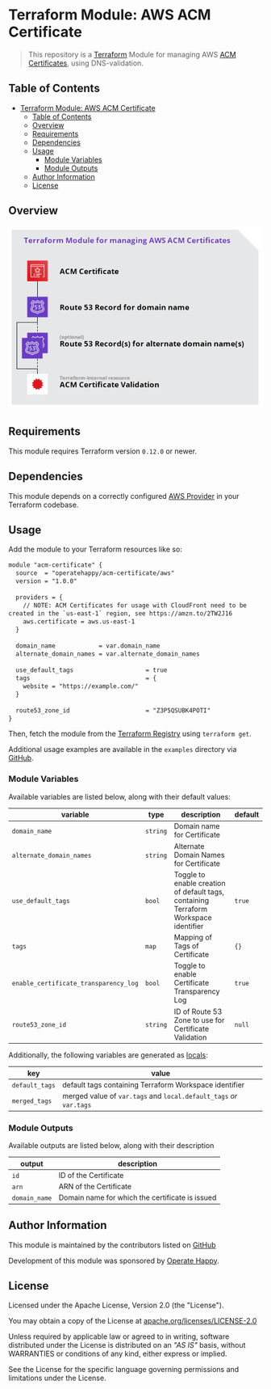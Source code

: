 # Terraform Module: AWS ACM Certificate

> This repository is a [Terraform](https://terraform.io/) Module for managing AWS [ACM Certificates](https://docs.aws.amazon.com/acm/latest/userguide/acm-overview.html), using DNS-validation.

## Table of Contents

- [Terraform Module: AWS ACM Certificate](#terraform-module-aws-acm-certificate-dns-records)
  - [Table of Contents](#table-of-contents)
  - [Overview](#overview)
  - [Requirements](#requirements)
  - [Dependencies](#dependencies)
  - [Usage](#usage)
    - [Module Variables](#module-variables)
    - [Module Outputs](#module-outputs)
  - [Author Information](#author-information)
  - [License](#license)

## Overview

![Terraform Module: AWS ACM Certificate](./overview.png "Terraform Module: AWS ACM Certificate")

## Requirements

This module requires Terraform version `0.12.0` or newer.

## Dependencies

This module depends on a correctly configured [AWS Provider](https://www.terraform.io/docs/providers/aws/index.html) in your Terraform codebase.

## Usage

Add the module to your Terraform resources like so:

```hcl
module "acm-certificate" {
  source  = "operatehappy/acm-certificate/aws"
  version = "1.0.0"

  providers = {
    // NOTE: ACM Certificates for usage with CloudFront need to be created in the `us-east-1` region, see https://amzn.to/2TW2J16
    aws.certificate = aws.us-east-1
  }

  domain_name            = var.domain_name
  alternate_domain_names = var.alternate_domain_names

  use_default_tags                    = true
  tags                                = {
    website = "https://example.com/"
  }

  route53_zone_id                     = "Z3P5QSUBK4POTI"
}
```

Then, fetch the module from the [Terraform Registry](https://registry.terraform.io/modules/operatehappy/acm-certificate) using `terraform get`.

Additional usage examples are available in the `examples` directory via [GitHub](https://github.com/operatehappy/terraform-aws-acm-certificate/tree/master/examples).

### Module Variables

Available variables are listed below, along with their default values:

| variable                               | type          | description                                                                          | default         |
|----------------------------------------|---------------|--------------------------------------------------------------------------------------|-----------------|
| `domain_name`                          | `string`      | Domain name for Certificate                                                          |                 |
| `alternate_domain_names`               | `string`      | Alternate Domain Names for Certificate                                               |                 |
| `use_default_tags`                     | `bool`        | Toggle to enable creation of default tags, containing Terraform Workspace identifier | `true`          |
| `tags`                                 | `map`         | Mapping of Tags of Certificate                                                       | `{}`            |
| `enable_certificate_transparency_log`  | `bool`        | Toggle to enable Certificate Transparency Log                                        | `true`          |
| `route53_zone_id`                      | `string`      | ID of Route 53 Zone to use for Certificate Validation                                | `null`          |

Additionally, the following variables are generated as [locals](https://www.terraform.io/docs/configuration/locals.html):

| key             | value                                                               |
|-----------------|---------------------------------------------------------------------|
| `default_tags`  | default tags containing Terraform Workspace identifier              |
| `merged_tags`   | merged value of `var.tags` and `local.default_tags` _or_ `var.tags` |

### Module Outputs

Available outputs are listed below, along with their description

| output        | description                                     |
|---------------|-------------------------------------------------|
| `id`          | ID of the Certificate                           |
| `arn`         | ARN of the Certificate                          |
| `domain_name` | Domain name for which the certificate is issued |

## Author Information

This module is maintained by the contributors listed on [GitHub](https://github.com/operatehappy/terraform-aws-acm-certificate/graphs/contributors)

Development of this module was sponsored by [Operate Happy](https://github.com/operatehappy).

## License

Licensed under the Apache License, Version 2.0 (the "License").

You may obtain a copy of the License at [apache.org/licenses/LICENSE-2.0](http://www.apache.org/licenses/LICENSE-2.0)

Unless required by applicable law or agreed to in writing, software distributed under the License is distributed on an _"AS IS"_ basis, without WARRANTIES or conditions of any kind, either express or implied.

See the License for the specific language governing permissions and limitations under the License.
